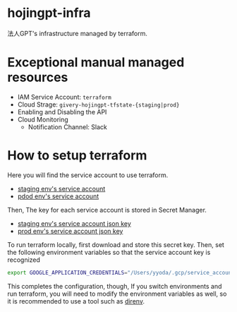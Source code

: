 # hojingpt-infra
法人GPT's infrastructure managed by terraform.

# Exceptional manual managed resources
- IAM Service Account: `terraform`
- Cloud Strage: `givery-hojingpt-tfstate-{staging|prod}`
- Enabling and Disabling the API
- Cloud Monitoring
    - Notification Channel: Slack

# How to setup terraform

Here you will find the service account to use terraform.

- [staging env's service account](https://console.cloud.google.com/iam-admin/serviceaccounts/details/109141712245035595455?project=hojingpt-staging)
- [pdod env's service account](https://console.cloud.google.com/iam-admin/serviceaccounts/details/111437589679665217922?project=hojingpt-prod)

Then, The key for each service account is stored in Secret Manager.

- [staging env's service account json key](https://console.cloud.google.com/security/secret-manager/secret/service-account-terraform/versions?project=hojingpt-staging)
- [prod env's service account json key](https://console.cloud.google.com/security/secret-manager/secret/service-account-terraform/versions?project=hojingpt-prod)

To run terraform locally, first download and store this secret key.
Then, set the following environment variables so that the service account key is recognized

```bash
export GOOGLE_APPLICATION_CREDENTIALS="/Users/yyoda/.gcp/service_accounts/hojingpt/hojingpt-xxxx.json"
```

This completes the configuration, though, If you switch environments and run terraform, you will need to modify the environment variables as well, so it is recommended to use a tool such as [direnv](https://github.com/direnv/direnv).
